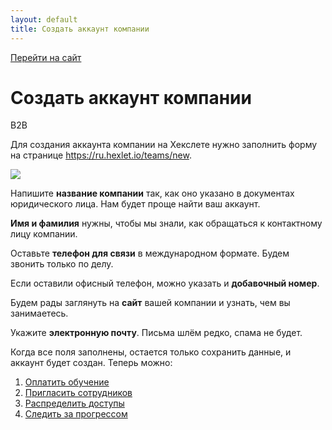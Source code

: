 ```yaml
---
layout: default
title: Создать аккаунт компании
---
```


[Перейти на сайт](https://ru.hexlet.io)

# Создать аккаунт компании

B2B

Для создания аккаунта компании на Хекслете нужно заполнить форму на странице <https://ru.hexlet.io/teams/new>.

![](https://files.carrotquest.app/knowledge-bases-images/articles/64033/64033-1727363819288-52rlum68.png)

Напишите **название компании** так, как оно указано в документах юридического лица. Нам будет проще найти ваш аккаунт.

**Имя и фамилия** нужны, чтобы мы знали, как обращаться к контактному лицу компании.

Оставьте **телефон для связи** в международном формате. Будем звонить только по делу.

Если оставили офисный телефон, можно указать и **добавочный номер**.

Будем рады заглянуть на **сайт** вашей компании и узнать, чем вы занимаетесь.

Укажите **электронную почту**. Письма шлём редко, спама не будет.

Когда все поля заполнены, остается только cохранить данные, и аккаунт будет создан. Теперь можно:

1. [Оплатить обучение](https://help.hexlet.io/ru/articles/111765-oplatit-obuchenie)
2. [Пригласить сотрудников](https://help.hexlet.io/ru/articles/111750-priglasit-sotrudnikov)
3. [Распределить доступы](https://help.hexlet.io/ru/articles/111770-raspredelit-dostupy)
4. [Следить за прогрессом](https://help.hexlet.io/ru/articles/111755-sledit-za-progressom)
